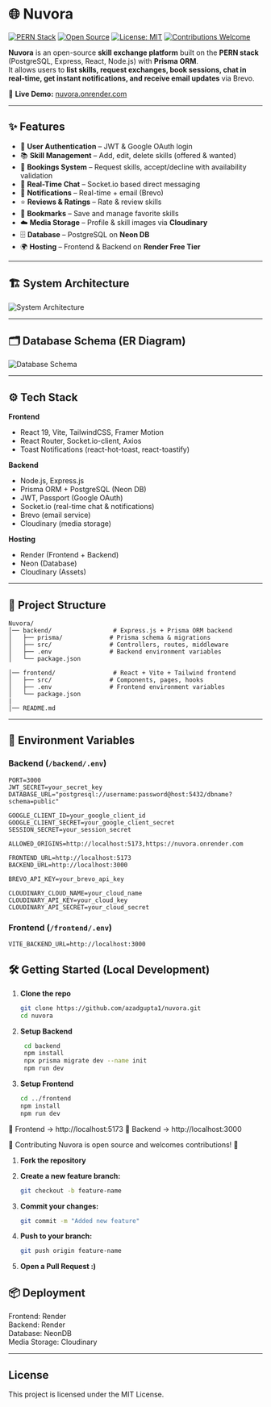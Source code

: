 # 🌐 Nuvora

[![PERN Stack](https://img.shields.io/badge/Stack-PERN-blue?style=for-the-badge&logo=postgresql&logoColor=white)]()
[![Open Source](https://img.shields.io/badge/Open%20Source-Yes-brightgreen?style=for-the-badge&logo=github)]()
[![License: MIT](https://img.shields.io/badge/License-MIT-yellow.svg?style=for-the-badge)]()
[![Contributions Welcome](https://img.shields.io/badge/Contributions-Welcome-orange?style=for-the-badge&logo=github)]()

**Nuvora** is an open-source **skill exchange platform** built on the **PERN stack** (PostgreSQL, Express, React, Node.js) with **Prisma ORM**.  
It allows users to **list skills, request exchanges, book sessions, chat in real-time, get instant notifications, and receive email updates** via Brevo.  

🚀 **Live Demo:** [nuvora.onrender.com](https://nuvora.onrender.com)  

---

## ✨ Features

- 👤 **User Authentication** – JWT & Google OAuth login  
- 📚 **Skill Management** – Add, edit, delete skills (offered & wanted)  
- 📅 **Bookings System** – Request skills, accept/decline with availability validation  
- 💬 **Real-Time Chat** – Socket.io based direct messaging  
- 🔔 **Notifications** – Real-time + email (Brevo)  
- ⭐ **Reviews & Ratings** – Rate & review skills  
- 📌 **Bookmarks** – Save and manage favorite skills  
- ☁️ **Media Storage** – Profile & skill images via **Cloudinary**  
- 🗄️ **Database** – PostgreSQL on **Neon DB**  
- 🌍 **Hosting** – Frontend & Backend on **Render Free Tier**  

---

## 🏗️ System Architecture

![System Architecture](./frontend/src/assets/Nuvora_System_Architecture.png)  

---

## 🗂️ Database Schema (ER Diagram)

![Database Schema](./frontend/src/assets/Nuvora_DB_Schema.png)  

---

## ⚙️ Tech Stack

**Frontend**
- React 19, Vite, TailwindCSS, Framer Motion  
- React Router, Socket.io-client, Axios  
- Toast Notifications (react-hot-toast, react-toastify)  

**Backend**
- Node.js, Express.js  
- Prisma ORM + PostgreSQL (Neon DB)  
- JWT, Passport (Google OAuth)  
- Socket.io (real-time chat & notifications)  
- Brevo (email service)  
- Cloudinary (media storage)  

**Hosting**
- Render (Frontend + Backend)  
- Neon (Database)  
- Cloudinary (Assets)  

---

## 📂 Project Structure

```text
Nuvora/
│── backend/                 # Express.js + Prisma ORM backend
│   ├── prisma/             # Prisma schema & migrations
│   ├── src/                # Controllers, routes, middleware
│   ├── .env                # Backend environment variables
│   └── package.json

│── frontend/                # React + Vite + Tailwind frontend
│   ├── src/                # Components, pages, hooks
│   ├── .env                # Frontend environment variables
│   └── package.json
|
│── README.md
```


---

## 🔑 Environment Variables

### Backend (`/backend/.env`)
```env
PORT=3000
JWT_SECRET=your_secret_key
DATABASE_URL="postgresql://username:password@host:5432/dbname?schema=public"

GOOGLE_CLIENT_ID=your_google_client_id
GOOGLE_CLIENT_SECRET=your_google_client_secret
SESSION_SECRET=your_session_secret

ALLOWED_ORIGINS=http://localhost:5173,https://nuvora.onrender.com

FRONTEND_URL=http://localhost:5173
BACKEND_URL=http://localhost:3000

BREVO_API_KEY=your_brevo_api_key

CLOUDINARY_CLOUD_NAME=your_cloud_name
CLOUDINARY_API_KEY=your_cloud_key
CLOUDINARY_API_SECRET=your_cloud_secret
```

### Frontend (`/frontend/.env`)
```env
VITE_BACKEND_URL=http://localhost:3000
```

## 🛠️ Getting Started (Local Development)

1. **Clone the repo**
   ```bash
   git clone https://github.com/azadgupta1/nuvora.git
   cd nuvora
   ```
2. **Setup Backend**
   ```bash
    cd backend
    npm install
    npx prisma migrate dev --name init
    npm run dev
    ```

3. **Setup Frontend**
   ```bash
   cd ../frontend
   npm install
   npm run dev
   ```

📌 Frontend → http://localhost:5173
📌 Backend → http://localhost:3000

🤝 Contributing
Nuvora is open source and welcomes contributions! 🎉

1. **Fork the repository**

2. **Create a new feature branch:**
   ```bash
   git checkout -b feature-name


3. **Commit your changes:**
   ```bash
   git commit -m "Added new feature"


4. **Push to your branch:**
   ```bash
   git push origin feature-name

5. **Open a Pull Request :)**

## 📦 Deployment

Frontend: Render  
Backend: Render  
Database: NeonDB  
Media Storage: Cloudinary  

---

## License

This project is licensed under the MIT License.


